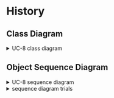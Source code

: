 # History

## Class Diagram
<details>
<summary>UC-8 class diagram</summary>
</br>

</details>


## Object Sequence Diagram

<details>
<summary>UC-8 sequence diagram</summary>
</br>

![UC-8](diagram/history_sequence_diagram .png)

</details>


<details>
<summary>sequence diagram trials</summary>
</br>
첫 번째는 Database가 Display History를 직접 call 하는 설계이며 두번째는 Database가 결과로 나온 history를 Controller에게 return 한 뒤 Controller가 Display History를 call하는 방식이다.
</br>
Database가 Display History를 call하는 것은 Database의 기능에 맞지 않다고 판단하여 두번째 설계로 결정하였다.
</br>
![UC-8](diagram/history_sequence_trials.jpg)

</details>
